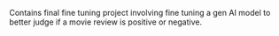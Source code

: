 Contains final fine tuning project involving fine tuning a gen AI model to better judge if a movie review is positive or negative.
